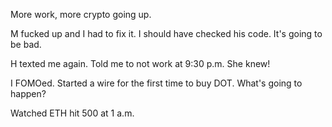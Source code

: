 More work, more crypto going up.

M fucked up and I had to fix it. I should have checked his code. It's going to be bad.

H texted me again. Told me to not work at 9:30 p.m. She knew!

I FOMOed. Started a wire for the first time to buy DOT. What's going to happen?

Watched ETH hit 500 at 1 a.m.
